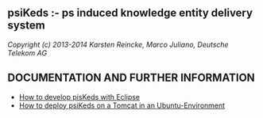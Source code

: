 psiKeds :- ps induced knowledge entity delivery system
------------------------------------------------------

*Copyright (c) 2013-2014 Karsten Reincke, Marco Juliano, Deutsche Telekom AG*

DOCUMENTATION AND FURTHER INFORMATION
-------------------------------------
- [How to develop pisKeds with Eclipse](HowtoDevelopPiskedsWithEclipse.md)
- [How to deploy psiKeds on a Tomcat in an Ubuntu-Environment](HowtoDeployPsikedsOnTomcatUbuntu.md)
